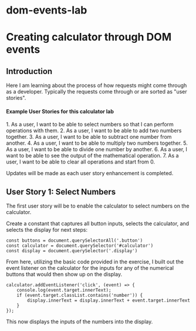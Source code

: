 # dom-events-lab
<h1>Creating calculator through DOM events</h1>

<h2>Introduction</h2>
Here I am learning about the process of how requests might come through as a developer.  Typically the requests come through or are sorted as "user stories".

<h4>Example User Stories for this calculator lab</h4>
1. As a user, I want to be able to select numbers so that I can perform operations with them.
2. As a user, I want to be able to add two numbers together.
3. As a user, I want to be able to subtract one number from another.
4. As a user, I want to be able to multiply two numbers together.
5. As a user, I want to be able to divide one number by another.
6. As a user, I want to be able to see the output of the mathematical operation.
7. As a user, I want to be able to clear all operations and start from 0.

Updates will be made as each user story enhancement is completed.

<h2> User Story 1: Select Numbers </h2>

The first user story will be to enable the calculator to select numbers on the calculator.

Create a constant that captures all button inputs, selects the calculator, and selects the display for next steps:
``` JS
const buttons = document.querySelectorAll('.button')
const calculator = document.querySelector('#calculator')
const display = document.querySelector('.display')
```
From here, utilizing the basic code provided in the exercise, I built out the event listener on the calculator for the inputs for any of the numerical buttons that would then show up on the display.

``` JS
calculator.addEventListener('click', (event) => {
    console.log(event.target.innerText);
    if (event.target.classList.contains('number')) {
        display.innerText = display.innerText + event.target.innerText
    }
});
```
This now displays the inputs of the numbers into the display.
